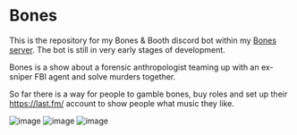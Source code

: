 # Bones

This is the repository for my Bones & Booth discord bot within my [Bones server](https://discord.gg/epdZRszc9j). The bot is still in very early stages of development.

Bones is a show about a forensic anthropologist teaming up with an ex-sniper FBI agent and solve murders together.

So far there is a way for people to gamble bones, buy roles and set up their https://last.fm/ account to show people what music they like.

![image](https://user-images.githubusercontent.com/45532247/159106031-8e7de7ca-bf9c-4171-bb5a-0a0d698279b1.png)
![image](https://user-images.githubusercontent.com/45532247/159106054-f04ac0ab-b848-4b61-a567-d62c8a72d3f8.png)
![image](https://user-images.githubusercontent.com/45532247/159106070-2e566a11-f786-4477-9c64-8ce64296e4b5.png)
